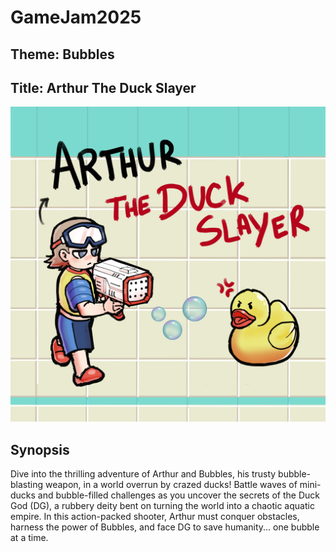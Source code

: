# GameJam2025
## Theme: Bubbles
## Title: Arthur The Duck Slayer
![Cover of the Game](Images/Banner.png)
## Synopsis 
Dive into the thrilling adventure of Arthur and Bubbles, his trusty bubble-blasting weapon, in a world overrun by crazed ducks! Battle waves of mini-ducks and bubble-filled challenges as you uncover the secrets of the Duck God (DG), a rubbery deity bent on turning the world into a chaotic aquatic empire. In this action-packed shooter, Arthur must conquer obstacles, harness the power of Bubbles, and face DG to save humanity... one bubble at a time.

